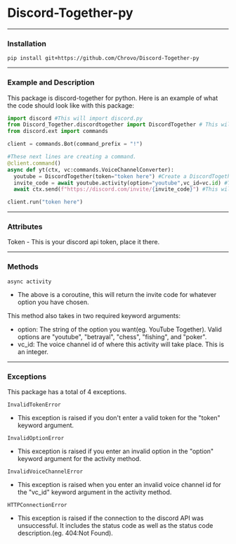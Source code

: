 # Discord-Together-py

---

### Installation
`pip install git+https://github.com/Chrovo/Discord-Together-py`

---

### Example and Description

This package is discord-together for python. Here is an example of what the code should look like with this package:
```python
import discord #This will import discord.py
from Discord_Together.discordtogether import DiscordTogether # This will import this package.
from discord.ext import commands

client = commands.Bot(command_prefix = "!")

#These next lines are creating a command.
@client.command()
async def yt(ctx, vc:commands.VoiceChannelConverter):
  youtube = DiscordTogether(token="token here") #Create a DiscordTogether object.
  invite_code = await youtube.activity(option="youtube",vc_id=vc.id) #This will return the invite code for YouTube Together for the channel the user has entered.
  await ctx.send(f"https://discord.com/invite/{invite_code}") #This will send the link for the activity in the channel the command was invoked under.

client.run("token here")
```
---

### Attributes

Token - This is your discord api token, place it there.

---

### Methods
`async activity`
- The above is a coroutine, this will return the invite code for whatever option you have chosen.

This method also takes in two required keyword arguments:
- option: The string of the option you want(eg. YouTube Together). Valid options are "youtube", "betrayal", "chess", "fishing", and "poker".
- vc_id: The voice channel id of where this activity will take place. This is an integer.

---

### Exceptions
This package has a total of 4 exceptions.

`InvalidTokenError`
- This exception is raised if you don't enter a valid token for the "token" keyword argument.

`InvalidOptionError`
- This exception is raised if you enter an invalid option in the "option" keyword argument for the activity method.

`InvalidVoiceChannelError`
- This exception is raised when you enter an invalid voice channel id for the "vc_id" keyword argument in the activity method.

`HTTPConnectionError`
- This exception is raised if the connection to the discord API was unsuccessful. It includes the status code as well as the status code description.(eg. 404:Not Found).
